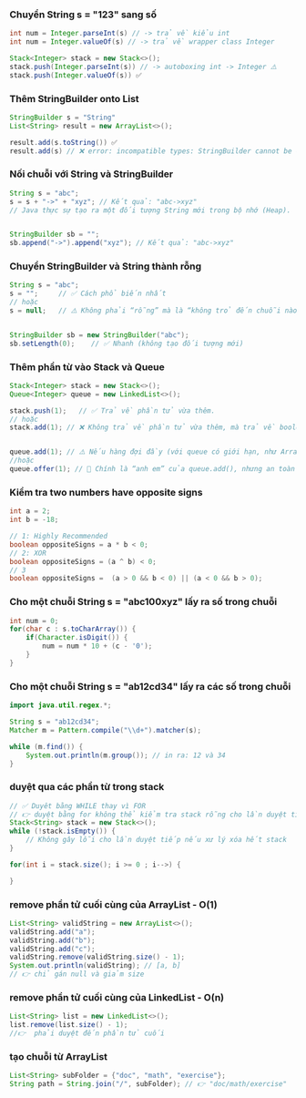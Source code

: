 ### Chuyển String s = "123" sang số 
```java
int num = Integer.parseInt(s) // -> trả về kiểu int
int num = Integer.valueOf(s) // -> trả về wrapper class Integer

Stack<Integer> stack = new Stack<>();
stack.push(Integer.parseInt(s)) // -> autoboxing int -> Integer ⚠️
stack.push(Integer.valueOf(s)) ✅
```




### Thêm StringBuilder onto List<String>
```java
StringBuilder s = "String"
List<String> result = new ArrayList<>();

result.add(s.toString()) ✅
result.add(s) // ❌ error: incompatible types: StringBuilder cannot be converted to String
```




### Nối chuỗi với String và StringBuilder
```java
String s = "abc";
s = s + "->" + "xyz"; // Kết quả: "abc->xyz" 
// Java thực sự tạo ra một đối tượng String mới trong bộ nhớ (Heap).


StringBuilder sb = "";
sb.append("->").append("xyz"); // Kết quả: "abc->xyz"
```



### Chuyển StringBuilder và String thành rỗng
```java
String s = "abc";
s = "";     // ✅ Cách phổ biến nhất
// hoặc
s = null;   // ⚠️ Không phải “rỗng” mà là “không trỏ đến chuỗi nào”


StringBuilder sb = new StringBuilder("abc");
sb.setLength(0);    // ✅ Nhanh (không tạo đối tượng mới)
```



### Thêm phần từ vào Stack và Queue
```java
Stack<Integer> stack = new Stack<>();
Queue<Integer> queue = new LinkedList<>();

stack.push(1);   // ✅ Trả về phần tử vừa thêm.
// hoặc
stack.add(1); // ❌ Không trả về phần tử vừa thêm, mà trả về boolean (true nếu thêm thành công).


queue.add(1); // ⚠️ Nếu hàng đợi đầy (với queue có giới hạn, như ArrayBlockingQueue) → ném Exception (IllegalStateException).
//hoặc
queue.offer(1); // 🚫 Chính là “anh em” của queue.add(), nhưng an toàn hơn.  Nhưng không ném exception nếu đầy — chỉ trả về false.
```

### Kiểm tra two numbers have opposite signs
```java
int a = 2;
int b = -18;

// 1: Highly Recommended
boolean oppositeSigns = a * b < 0;
// 2: XOR
boolean oppositeSigns = (a ^ b) < 0;
// 3
boolean oppositeSigns =  (a > 0 && b < 0) || (a < 0 && b > 0);
```



### Cho một chuỗi String s = "abc100xyz" lấy ra số trong chuỗi
```java
int num = 0;
for(char c : s.toCharArray()) {
    if(Character.isDigit()) {
        num = num * 10 + (c - '0');
    }
}
```


### Cho một chuỗi String s = "ab12cd34" lấy ra các số trong chuỗi
```java
import java.util.regex.*;

String s = "ab12cd34";
Matcher m = Pattern.compile("\\d+").matcher(s);

while (m.find()) {
    System.out.println(m.group()); // in ra: 12 và 34
}
```


### duyệt qua các phần từ trong stack
```java
// ✅ Duyêt bằng WHILE thay vì FOR
// 👉 duyệt bằng for không thể kiểm tra stack rỗng cho lần duyệt tiếp theo gây ra EmptyStackException
Stack<String> stack = new Stack<>();
while (!stack.isEmpty()) {
    // Không gây lỗi cho lần duyệt tiếp nếu xư lý xóa hết stack
}

for(int i = stack.size(); i >= 0 ; i-->) {

}
```


### remove phần tử cuối cùng của ArrayList - O(1)
```java
List<String> validString = new ArrayList<>();
validString.add("a");
validString.add("b");
validString.add("c");
validString.remove(validString.size() - 1);
System.out.println(validString); // [a, b]
// 👉 chỉ gán null và giảm size
```


### remove phần tử cuối cùng của LinkedList - O(n)
```java
List<String> list = new LinkedList<>();
list.remove(list.size() - 1);
//👉  phải duyệt đến phần tử cuối
```

### tạo chuỗi từ ArrayList
```java
List<String> subFolder = {"doc", "math", "exercise"};
String path = String.join("/", subFolder); // 👉 "doc/math/exercise"
```